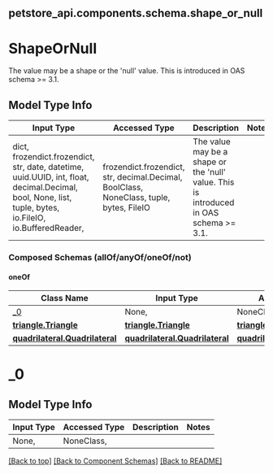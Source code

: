 <a name="top"></a>
## petstore_api.components.schema.shape_or_null
# ShapeOrNull

The value may be a shape or the 'null' value. This is introduced in OAS schema >= 3.1.

## Model Type Info
Input Type | Accessed Type | Description | Notes
------------ | ------------- | ------------- | -------------
dict, frozendict.frozendict, str, date, datetime, uuid.UUID, int, float, decimal.Decimal, bool, None, list, tuple, bytes, io.FileIO, io.BufferedReader,  | frozendict.frozendict, str, decimal.Decimal, BoolClass, NoneClass, tuple, bytes, FileIO | The value may be a shape or the &#x27;null&#x27; value. This is introduced in OAS schema &gt;&#x3D; 3.1. | 

### Composed Schemas (allOf/anyOf/oneOf/not)
#### oneOf
Class Name | Input Type | Accessed Type | Description | Notes
------------- | ------------- | ------------- | ------------- | -------------
[_0](#_0) | None,  | NoneClass,  |  | 
[**triangle.Triangle**](triangle.Triangle.md) | [**triangle.Triangle**](triangle.Triangle.md) | [**triangle.Triangle**](triangle.Triangle.md) |  | 
[**quadrilateral.Quadrilateral**](quadrilateral.Quadrilateral.md) | [**quadrilateral.Quadrilateral**](quadrilateral.Quadrilateral.md) | [**quadrilateral.Quadrilateral**](quadrilateral.Quadrilateral.md) |  | 

# _0

## Model Type Info
Input Type | Accessed Type | Description | Notes
------------ | ------------- | ------------- | -------------
None,  | NoneClass,  |  | 

[[Back to top]](#top) [[Back to Component Schemas]](../../../README.md#Component-Schemas) [[Back to README]](../../../README.md)